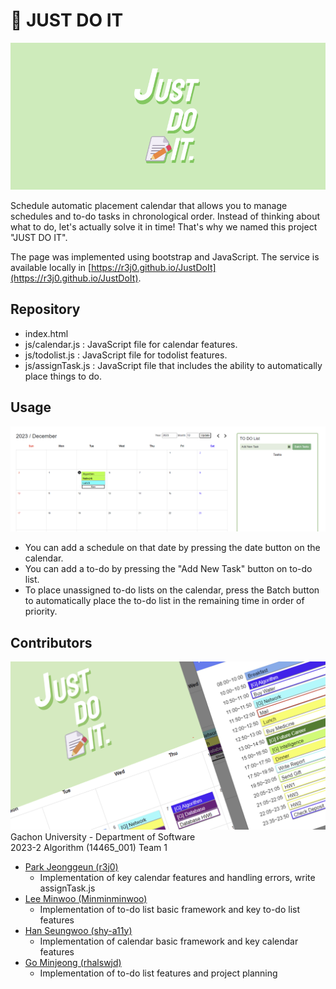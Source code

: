 # 📝 JUST DO IT

![main](img/logo-1.png) 

Schedule automatic placement calendar that allows you to manage schedules and to-do tasks in chronological order. Instead of thinking about what to do, let's actually solve it in time! That's why we named this project "JUST DO IT".

The page was implemented using bootstrap and JavaScript. The service is available locally in [https://r3j0.github.io/JustDoIt](https://r3j0.github.io/JustDoIt). 

## Repository
- index.html
- js/calendar.js : JavaScript file for calendar features.
- js/todolist.js : JavaScript file for todolist features.
- js/assignTask.js : JavaScript file that includes the ability to automatically place things to do.

## Usage
![snapshot](img/logo-3.png) 
- You can add a schedule on that date by pressing the date button on the calendar.
- You can add a to-do by pressing the "Add New Task" button on to-do list.
- To place unassigned to-do lists on the calendar, press the Batch button to automatically place the to-do list in the remaining time in order of priority.


## Contributors
![sub](img/logo-2.png) 
Gachon University - Department of Software  
2023-2 Algorithm (14465_001) Team 1  




- [Park Jeonggeun (r3j0)](https://github.com/r3j0)
  - Implementation of key calendar features and handling errors, write assignTask.js 
- [Lee Minwoo (Minminminwoo)](https://github.com/Minminminwoo)
  - Implementation of to-do list basic framework and key to-do list features
- [Han Seungwoo (shy-a11y)](https://github.com/shy-a11y)
  - Implementation of calendar basic framework and key calendar features
- [Go Minjeong (rhalswjd)](https://github.com/rhalswjd)
  - Implementation of to-do list features and project planning